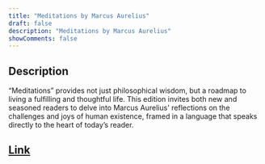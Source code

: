 ```yaml
---
title: "Meditations by Marcus Aurelius"
draft: false
description: "Meditations by Marcus Aurelius"
showComments: false
---
```


## Description

“Meditations” provides not just philosophical wisdom, but a roadmap to living a fulfilling and thoughtful life. This edition invites both new and seasoned readers to delve into Marcus Aurelius' reflections on the challenges and joys of human existence, framed in a language that speaks directly to the heart of today’s reader.

## [Link](https://www.amazon.com/Meditations-Marcus-Aurelius/dp/1503280462)
